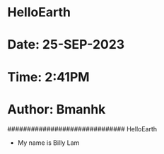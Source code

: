 # HelloEarth
# Date: 25-SEP-2023
# Time: 2:41PM
# Author: Bmanhk
##############################
HelloEarth
+ My name is Billy Lam
